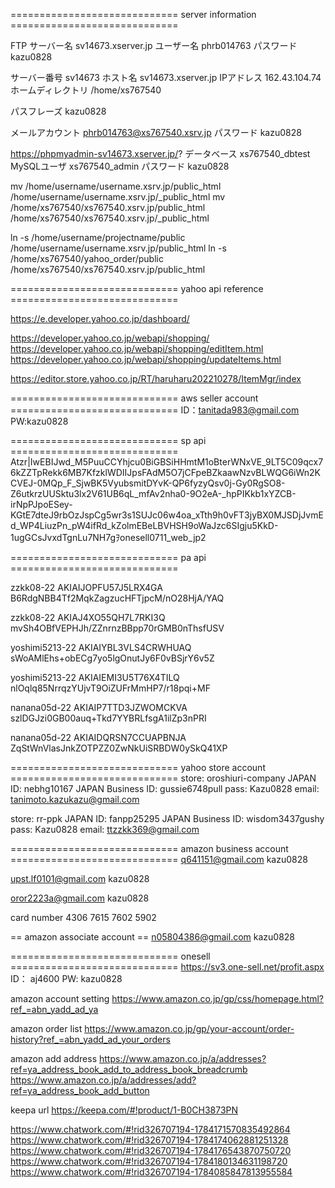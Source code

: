 ============================= server information =============================

FTP サーバー名	sv14673.xserver.jp
ユーザー名		phrb014763
パスワード		kazu0828

サーバー番号	sv14673
ホスト名		sv14673.xserver.jp
IPアドレス		162.43.104.74
ホームディレクトリ	/home/xs767540

パスフレーズ	kazu0828

メールアカウント	phrb014763@xs767540.xsrv.jp
パスワード		kazu0828

https://phpmyadmin-sv14673.xserver.jp/?
データベース	xs767540_dbtest
MySQLユーザ     xs767540_admin
パスワード		kazu0828

mv /home/username/username.xsrv.jp/public_html /home/username/username.xsrv.jp/_public_html
mv /home/xs767540/xs767540.xsrv.jp/public_html /home/xs767540/xs767540.xsrv.jp/_public_html

ln -s /home/username/projectname/public /home/username/username.xsrv.jp/public_html
ln -s /home/xs767540/yahoo_order/public /home/xs767540/xs767540.xsrv.jp/public_html

============================= yahoo api reference =============================

https://e.developer.yahoo.co.jp/dashboard/

https://developer.yahoo.co.jp/webapi/shopping/
https://developer.yahoo.co.jp/webapi/shopping/editItem.html
https://developer.yahoo.co.jp/webapi/shopping/updateItems.html

https://editor.store.yahoo.co.jp/RT/haruharu202210278/ItemMgr/index

============================= aws seller account =============================
ID：tanitada983@gmail.com
PW:kazu0828

============================= sp api =============================
Atzr|IwEBIJwd_M5PuuCCYhjcu0BiGBSiHHmtM1oBterWNxVE_9LT5C09qcx76kZZTpRekk6MB7KfzklWDIIJpsFAdM5O7jCFpeBZkaawNzvBLWQG6iWn2KCVEJ-0MQp_F_SjwBK5VyubsmitDYvK-QP6fyzyQsv0j-Gy0RgSO8-Z6utkrzUUSktu3lx2V61UB6qL_mfAv2nha0-9O2eA-_hpPIKkb1xYZCB-irNpPJpoESey-KGtE7dteJ9rbOzJspCg5wr3s1SUJc06w4oa_xTth9h0vFT3jyBX0MJSDjJvmEd_WP4LiuzPn_pW4ifRd_kZolmEBeLBVHSH9oWaJzc6SIgju5KkD-1ugGCsJvxdTgnLu7NH7gｦonesell0711_web_jp2

============================= pa api =============================

zzkk08-22
AKIAIJOPFU57J5LRX4GA
B6RdgNBB4Tf2MqkZagzucHFTjpcM/nO28HjA/YAQ

zzkk08-22
AKIAJ4XO55QH7L7RKI3Q
mvSh4OBfVEPHJh/ZZnrnzBBpp70rGMB0nThsfUSV

yoshimi5213-22
AKIAIYBL3VLS4CRWHUAQ
sWoAMlEhs+obECg7yo5lgOnutJy6F0vBSjrY6v5Z

yoshimi5213-22
AKIAIEMI3U5T76X4TILQ
nlOqlq85NrrqzYUjvT9OiZUFrMmHP7/r18pqi+MF

nanana05d-22
AKIAIP7TTD3JZWOMCKVA
szlDGJzi0GB00auq+Tkd7YYBRLfsgA1ilZp3nPRI

nanana05d-22
AKIAIDQRSN7CCUAPBNJA
ZqStWnVlasJnkZOTPZZ0ZwNkUiSRBDW0ySkQ41XP

============================= yahoo store account =============================
store: oroshiuri-company
JAPAN ID: nebhg10167
JAPAN Business ID: gussie6748pull
pass: Kazu0828
email: tanimoto.kazukazu@gmail.com

store: rr-ppk
JAPAN ID: fanpp25295
JAPAN Business ID: wisdom3437gushy
pass: Kazu0828
email: ttzzkk369@gmail.com



============================= amazon business account =============================
q641151@gmail.com
kazu0828

upst.lf0101@gmail.com
kazu0828

oror2223a@gmail.com
kazu0828

card number
4306 7615 7602 5902

== amazon associate account ==
n05804386@gmail.com
kazu0828


============================= onesell =============================
https://sv3.one-sell.net/profit.aspx
ID：    aj4600
PW:     kazu0828



amazon account setting
https://www.amazon.co.jp/gp/css/homepage.html?ref_=abn_yadd_ad_ya

amazon order list
https://www.amazon.co.jp/gp/your-account/order-history?ref_=abn_yadd_ad_your_orders

amazon add address
https://www.amazon.co.jp/a/addresses?ref=ya_address_book_add_to_address_book_breadcrumb
https://www.amazon.co.jp/a/addresses/add?ref=ya_address_book_add_button


keepa url
https://keepa.com/#!product/1-B0CH3873PN



https://www.chatwork.com/#!rid326707194-1784171570835492864
https://www.chatwork.com/#!rid326707194-1784174062881251328
https://www.chatwork.com/#!rid326707194-1784176543870750720
https://www.chatwork.com/#!rid326707194-1784180134631198720
https://www.chatwork.com/#!rid326707194-1784085847813955584
